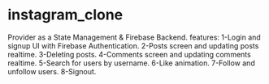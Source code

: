 # instagram_clone
Provider as a State Management & Firebase Backend.
features:
1-Login and signup UI with Firebase Authentication.
2-Posts screen and updating posts realtime.
3-Deleting posts.
4-Comments screen and updating comments realtime.
5-Search for users by username.
6-Like animation.
7-Follow and unfollow users.
8-Signout.

